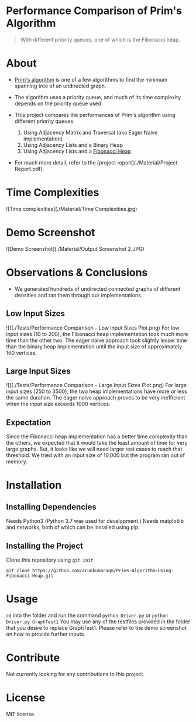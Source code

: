 # Performance Comparison of Prim's Algorithm 
> With different priority queues, one of which is the Fibonacci heap.

# About
- [Prim's algorithm](https://en.wikipedia.org/wiki/Prim's_algorithm) is one of a few algorithms to find the minimum spanning tree of an undirected graph. 
- The algorithm uses a priority queue, and much of its time complexity depends on the priority queue used. 
- This project compares the performances of Prim's algorithm using different priority queues.

	1. Using Adjacency Matrix and Traversal (aka Eager Naive implementation)
	2. Using Adjacency Lists and a Binary Heap
	3. Using Adjacency Lists and a [Fibonacci Heap](https://brilliant.org/wiki/fibonacci-heap/)
- For much more detail, refer to the [project report](./Material/Project Report.pdf).

# Time Complexities

![Time complexities](./Material/Time Complexities.jpg)

# Demo Screenshot

![Demo Screenshot](./Material/Output Screenshot 2.JPG)

# Observations & Conclusions
- We generated hundreds of undirected connected graphs of different densities and ran them through our implementations.

## Low Input Sizes
![](./Tests/Performance Comparison - Low Input Sizes Plot.png)
For low input sizes (10 to 200), the Fibonacci heap implementation took much more time than the other two. The eager naive approach took slightly lesser time than the binary heap implementation until the input size of approximately 160 vertices.

## Large Input Sizes
![](./Tests/Performance Comparison - Large Input Sizes Plot.png)
For large input sizes (250 to 3500), the two heap implementations have more or less the same duration. The eager naive approach proves to be very inefficient when the input size exceeds 1000 vertices.

## Expectation
Since the Fibonacci heap implementation has a better time complexity than the others, we expected that it would take the least amount of time for very large graphs. But, it looks like we will need larger test cases to reach that threshold. We tried with an input size of 10,000 but the program ran out of memory.

# Installation

## Installing Dependencies
Needs Python3 (Python 3.7 was used for development.)
Needs matplotlib and networkx, both of which can be installed using pip.

## Installing the Project
Clone this repository using
```git init```

```git clone https://github.com/arunkumaraqm/Prims-Algorithm-Using-Fibonacci-Heap.git```

# Usage
`cd` into the folder and run the command
```python Driver.py```
or
```python Driver.py GraphTest1```
You may use any of the testfiles provided in the folder that you desire to replace GraphTest1. Please refer to the demo screenshot on how to provide further inputs.

# Contribute

Not currently looking for any contributions to this project.

# License

MIT license.
